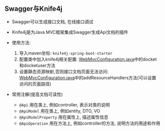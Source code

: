 ## Swagger与Knife4j
- Swagger可以生成接口文档, 在线接口调试
- Knife4j是为Java MVC框架集成Swagger生成Api文档的插件



- 使用方法:
  1. 导入maven坐标: `knife4j-spring-boot-starter`
  2. 配置类中加入knife4j相关配置: [WebMvcConfiguration.java](sky-server/src/main/java/com/sky/config/WebMvcConfiguration.java)中的docket和docketuser方法
  3. 设置静态资源映射,否则接口文档页面无法访问: [WebMvcConfiguration.java](sky-server/src/main/java/com/sky/config/WebMvcConfiguration.java)中的addResourceHandlers方法(可以设置访问的页面路径)


- 常用注解(提高文档可读性)
  - `@Api` 用在类上, 例如controller, 表示对类的说明
  - `@ApiModel` 用在类上, 例如entity, DTO, VO
  - `@ApiModelProperty` 用在属性上, 描述属性信息
  - `@ApiOperation` 用在方法上, 例如controller的方法, 说明方法的用途和作用